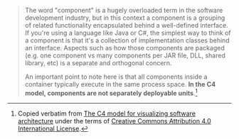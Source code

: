 > The word "component" is a hugely overloaded term in the software development industry, but in this context a component is a grouping of related functionality encapsulated behind a well-defined interface. 
> If you're using a language like Java or C#, the simplest way to think of a component is that it's a collection of implementation classes behind an interface. 
> Aspects such as how those components are packaged (e.g. one component vs many components per JAR file, DLL, shared library, etc) is a separate and orthogonal concern.
> 
> An important point to note here is that all components inside a container typically execute in the same process space. 
> **In the C4 model, components are not separately deployable units**.[^attribution]

[^attribution]: Copied verbatim from [The C4 model for visualizing software architecture](https://c4model.com/) under the terms of [Creative Commons Attribution 4.0 International License](https://creativecommons.org/licenses/by/4.0/).
